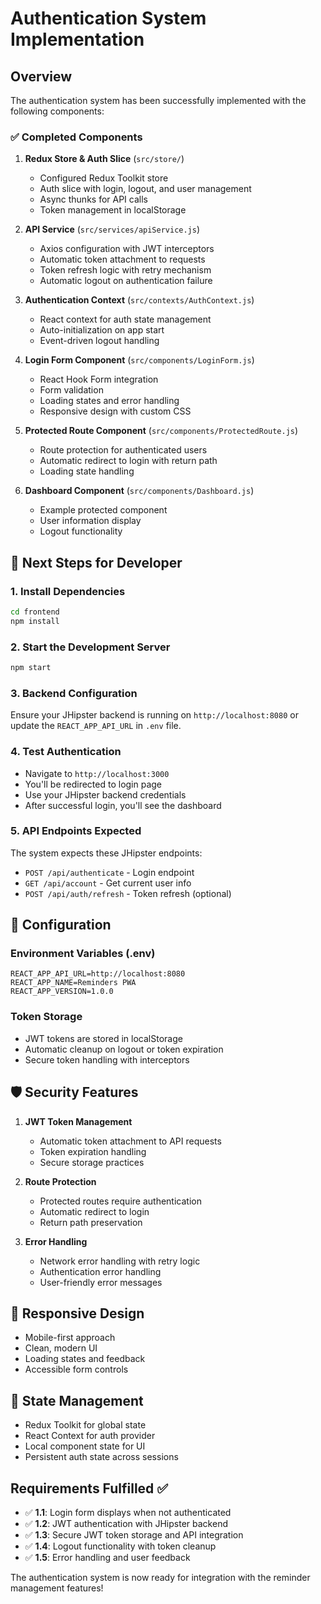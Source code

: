 # Authentication System Implementation

## Overview
The authentication system has been successfully implemented with the following components:

### ✅ Completed Components

1. **Redux Store & Auth Slice** (`src/store/`)
   - Configured Redux Toolkit store
   - Auth slice with login, logout, and user management
   - Async thunks for API calls
   - Token management in localStorage

2. **API Service** (`src/services/apiService.js`)
   - Axios configuration with JWT interceptors
   - Automatic token attachment to requests
   - Token refresh logic with retry mechanism
   - Automatic logout on authentication failure

3. **Authentication Context** (`src/contexts/AuthContext.js`)
   - React context for auth state management
   - Auto-initialization on app start
   - Event-driven logout handling

4. **Login Form Component** (`src/components/LoginForm.js`)
   - React Hook Form integration
   - Form validation
   - Loading states and error handling
   - Responsive design with custom CSS

5. **Protected Route Component** (`src/components/ProtectedRoute.js`)
   - Route protection for authenticated users
   - Automatic redirect to login with return path
   - Loading state handling

6. **Dashboard Component** (`src/components/Dashboard.js`)
   - Example protected component
   - User information display
   - Logout functionality

## 🚀 Next Steps for Developer

### 1. Install Dependencies
```bash
cd frontend
npm install
```

### 2. Start the Development Server
```bash
npm start
```

### 3. Backend Configuration
Ensure your JHipster backend is running on `http://localhost:8080` or update the `REACT_APP_API_URL` in `.env` file.

### 4. Test Authentication
- Navigate to `http://localhost:3000`
- You'll be redirected to login page
- Use your JHipster backend credentials
- After successful login, you'll see the dashboard

### 5. API Endpoints Expected
The system expects these JHipster endpoints:
- `POST /api/authenticate` - Login endpoint
- `GET /api/account` - Get current user info
- `POST /api/auth/refresh` - Token refresh (optional)

## 🔧 Configuration

### Environment Variables (.env)
```
REACT_APP_API_URL=http://localhost:8080
REACT_APP_NAME=Reminders PWA
REACT_APP_VERSION=1.0.0
```

### Token Storage
- JWT tokens are stored in localStorage
- Automatic cleanup on logout or token expiration
- Secure token handling with interceptors

## 🛡️ Security Features

1. **JWT Token Management**
   - Automatic token attachment to API requests
   - Token expiration handling
   - Secure storage practices

2. **Route Protection**
   - Protected routes require authentication
   - Automatic redirect to login
   - Return path preservation

3. **Error Handling**
   - Network error handling with retry logic
   - Authentication error handling
   - User-friendly error messages

## 📱 Responsive Design
- Mobile-first approach
- Clean, modern UI
- Loading states and feedback
- Accessible form controls

## 🔄 State Management
- Redux Toolkit for global state
- React Context for auth provider
- Local component state for UI
- Persistent auth state across sessions

## Requirements Fulfilled ✅

- ✅ **1.1**: Login form displays when not authenticated
- ✅ **1.2**: JWT authentication with JHipster backend
- ✅ **1.3**: Secure JWT token storage and API integration
- ✅ **1.4**: Logout functionality with token cleanup
- ✅ **1.5**: Error handling and user feedback

The authentication system is now ready for integration with the reminder management features!